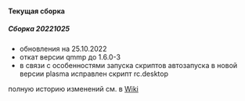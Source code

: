 #### Текущая сборка
##### Сборка 20221025
* обновления на 25.10.2022
* откат версии qmmp до 1.6.0-3
* в связи с особенностями запуска скриптов автозапуска в новой версии plasma исправлен скрипт rc.desktop

полную историю изменений см. в [Wiki](https://github.com/magos-linux/magos-linux/wiki/История)

